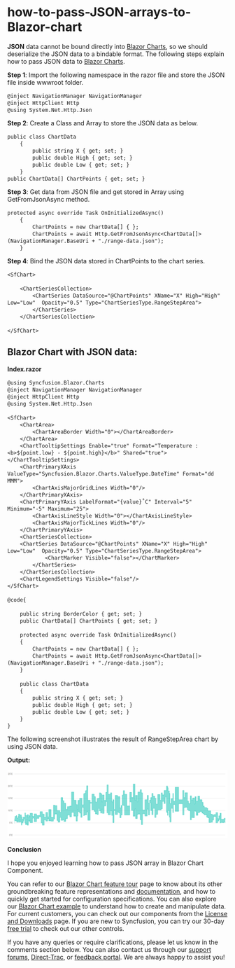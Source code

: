 # how-to-pass-JSON-arrays-to-Blazor-chart
 
**JSON** data cannot be bound directly into [Blazor Charts](https://www.syncfusion.com/blazor-components/blazor-charts), so we should deserialize the JSON data to a bindable format. 
The following steps explain  how to pass JSON data to [Blazor Charts](https://www.syncfusion.com/blazor-components/blazor-charts).

**Step 1**: Import the following namespace in the razor file and store the JSON file inside wwwroot folder.

```cshtml
@inject NavigationManager NavigationManager
@inject HttpClient Http
@using System.Net.Http.Json
```
**Step 2**: Create a Class and Array to store the JSON data as below.

```cshtml
public class ChartData
    {
        public string X { get; set; }
        public double High { get; set; }
        public double Low { get; set; }
    }
public ChartData[] ChartPoints { get; set; }
```

**Step 3**: Get data from JSON file and get stored in Array using GetFromJsonAsync method.

```cshtml
protected async override Task OnInitializedAsync()
    {
        ChartPoints = new ChartData[] { };
        ChartPoints = await Http.GetFromJsonAsync<ChartData[]>(NavigationManager.BaseUri + "./range-data.json");
    }  
```

**Step 4**: Bind the JSON data stored in ChartPoints to the chart series.

```cshtml
<SfChart>

    <ChartSeriesCollection>
        <ChartSeries DataSource="@ChartPoints" XName="X" High="High" Low="Low"  Opacity="0.5" Type="ChartSeriesType.RangeStepArea">             
        </ChartSeries>
    </ChartSeriesCollection>
 
</SfChart>
```

## Blazor Chart with JSON data:

**Index.razor**

```cshtml
@using Syncfusion.Blazor.Charts
@inject NavigationManager NavigationManager 
@inject HttpClient Http 
@using System.Net.Http.Json
 
<SfChart>
    <ChartArea>
        <ChartAreaBorder Width="0"></ChartAreaBorder>
    </ChartArea>
    <ChartTooltipSettings Enable="true" Format="Temperature : <b>${point.low} - ${point.high}</b>" Shared="true"></ChartTooltipSettings>
    <ChartPrimaryXAxis ValueType="Syncfusion.Blazor.Charts.ValueType.DateTime" Format="dd MMM">
        <ChartAxisMajorGridLines Width="0"/>
    </ChartPrimaryXAxis>
    <ChartPrimaryYAxis LabelFormat="{value}˚C" Interval="5" Minimum="-5" Maximum="25">
        <ChartAxisLineStyle Width="0"></ChartAxisLineStyle>
        <ChartAxisMajorTickLines Width="0"/>
    </ChartPrimaryYAxis>
    <ChartSeriesCollection>
    <ChartSeries DataSource="@ChartPoints" XName="X" High="High" Low="Low"  Opacity="0.5" Type="ChartSeriesType.RangeStepArea">
            <ChartMarker Visible="false"></ChartMarker>                 
        </ChartSeries>
    </ChartSeriesCollection>
    <ChartLegendSettings Visible="false"/>
</SfChart>

@code{

    public string BorderColor { get; set; }    
    public ChartData[] ChartPoints { get; set; }

    protected async override Task OnInitializedAsync()
    {
        ChartPoints = new ChartData[] { };
        ChartPoints = await Http.GetFromJsonAsync<ChartData[]>(NavigationManager.BaseUri + "./range-data.json");
    }  

    public class ChartData
    {
        public string X { get; set; }
        public double High { get; set; }
        public double Low { get; set; }
    }
}
```

The following screenshot illustrates the result of RangeStepArea  chart by using JSON data.

**Output:**

![](/Json-data-binding.png)

**Conclusion**

I hope you enjoyed learning how to pass JSON array in Blazor Chart Component.

You can refer to our [Blazor Chart feature tour](https://www.syncfusion.com/blazor-components/blazor-charts) page to know about its other groundbreaking feature representations and [documentation](https://blazor.syncfusion.com/documentation/chart/getting-started), and how to quickly get started for configuration specifications. You can also explore our [Blazor Chart example](https://blazor.syncfusion.com/demos/chart/line?theme=bootstrap5) to understand how to create and manipulate data.
For current customers, you can check out our components from the [License and Downloads](https://www.syncfusion.com/sales/teamlicense) page. If you are new to Syncfusion, you can try our 30-day [free trial](https://www.syncfusion.com/downloads/blazor) to check out our other controls.

If you have any queries or require clarifications, please let us know in the comments section below. You can also contact us through our [support forums](https://www.syncfusion.com/forums), [Direct-Trac](https://support.syncfusion.com/create), or [feedback portal](https://www.syncfusion.com/feedback/blazor-components?control=charts). We are always happy to assist you!



